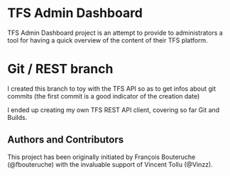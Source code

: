 # TFS Admin Dashboard

TFS Admin Dashboard project is an attempt to provide to administrators a tool for having a quick overview of the content of their TFS platform.

# Git / REST branch

I created this branch to toy with the TFS API so as to get infos about git commits (the first commit is a good indicator of the creation date)

I ended up creating my own TFS REST API client, covering so far Git and Builds.


## Authors and Contributors

This project has been originally initiated by François Bouteruche (@fbouteruche) with the invaluable support of Vincent Tollu (@Vinzz).

